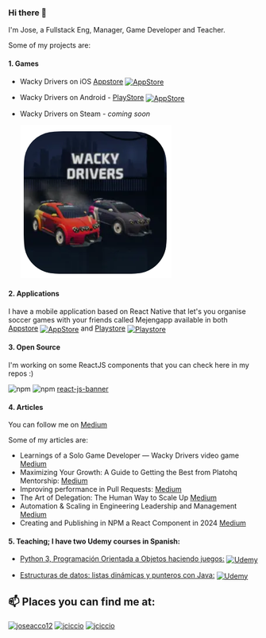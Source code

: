 ### Hi there 👋 

I'm Jose, a Fullstack Eng, Manager, Game Developer and Teacher.

Some of my projects are:

#### 1. Games

   - Wacky Drivers on iOS  [Appstore](https://apps.apple.com/ms/app/wacky-drivers/id1625610738) <a href="https://apps.apple.com/ms/app/wacky-drivers/id1625610738" target="blank"><img align="center" src="https://cdn.jsdelivr.net/npm/simple-icons@9.11.0/icons/appstore.svg" alt="AppStore" height="24" width="36" /></a>
   - Wacky Drivers on Android - [PlayStore](https://play.google.com/store/apps/details?id=net.jciccio.wackyracers) <a href="[https://apps.apple.com/ms/app/wacky-drivers/id1625610738](https://play.google.com/store/apps/details?id=net.jciccio.wackyracers)" target="blank"><img align="center" src="https://cdn.jsdelivr.net/npm/simple-icons@9.11.0/icons/googleplay.svg" alt="AppStore" height="24" width="36" /></a> 
   - Wacky Drivers on Steam - _coming soon_
  
     ![alt text](https://github.com/jciccio/jciccio/blob/master/wackydrivers.PNG)

#### 2. Applications

I have a mobile application based on React Native that let's you organise soccer games with your friends called Mejengapp available in both [Appstore](https://apps.apple.com/us/app/mejengapp/id1479790993) <a href="https://apps.apple.com/us/app/mejengapp/id1479790993" target="blank"><img align="center" src="https://cdn.jsdelivr.net/npm/simple-icons@9.11.0/icons/appstore.svg" alt="AppStore" height="24" width="36" /></a>  and [Playstore](https://play.google.com/store/apps/details?id=net.jciccio.mejengapp) <a href="https://play.google.com/store/apps/details?id=net.jciccio.mejengapp" target="blank"><img align="center" src="https://cdn.jsdelivr.net/npm/simple-icons@9.11.0/icons/googleplay.svg" alt="Playstore" height="24" width="36" /></a>
     
#### 3. Open Source
I'm working on some ReactJS components that you can check here in my repos :)

![npm](https://img.shields.io/npm/dt/react-js-banner.svg) ![npm](https://img.shields.io/npm/v/react-js-banner.svg) [react-js-banner](https://github.com/jciccio/react-js-banner/)  



#### 4. Articles

You can follow me on [Medium](https://medium.com/@jciccio)

Some of my articles are:

- Learnings of a Solo Game Developer — Wacky Drivers video game [Medium](https://medium.com/@jciccio/learnings-of-a-solo-game-developer-wacky-drivers-video-game-b68bd4d32035)
- Maximizing Your Growth: A Guide to Getting the Best from Platohq Mentorship: [Medium](https://medium.com/@jciccio/maximizing-your-growth-a-guide-to-getting-the-best-from-platohq-mentorship-18dd1b698929)
- Improving performance in Pull Requests: [Medium](https://medium.com/@jciccio/improving-performance-in-pull-requests-46db23d246bd)
- The Art of Delegation: The Human Way to Scale Up [Medium](https://medium.com/@jciccio/delegation-the-human-way-to-scale-up-0dd8681aed25)
- Automation & Scaling in Engineering Leadership and Management [Medium](https://medium.com/@jciccio/automation-scaling-in-engineering-leadership-andmanagement-9ca0458ef4fb)
- Creating and Publishing in NPM a React Component in 2024 [Medium](https://medium.com/@jciccio/creating-and-publishing-an-npm-react-component-in-2024-e4d24c7f54a9)


#### 5. Teaching; I have two Udemy courses in Spanish:

   - [Python 3, Programación Orientada a Objetos haciendo juegos:](https://www.udemy.com/course/programacion-orientada-a-objetos-haciendo-juegos-con-python/?couponCode=COUPON1499) <a href="https://www.udemy.com/course/programacion-orientada-a-objetos-haciendo-juegos-con-python/?couponCode=COUPON1499" target="blank"><img align="center" src="https://cdn.jsdelivr.net/npm/simple-icons@9.11.0/icons/udemy.svg" alt="Udemy" height="24" width="36" /></a>

   - [Estructuras de datos: listas dinámicas y punteros con Java:](https://www.udemy.com/course/programacion-orientada-a-objetos-haciendo-juegos-con-python/?referralCode=77B2A2FA3ACED1C01215) <a href="https://www.udemy.com/course/programacion-orientada-a-objetos-haciendo-juegos-con-python/?referralCode=77B2A2FA3ACED1C01215" target="blank"><img align="center" src="https://cdn.jsdelivr.net/npm/simple-icons@9.11.0/icons/udemy.svg" alt="Udemy" height="24" width="36" /></a>


## 📫 Places you can find me at:

<a href="https://twitter.com/joseacco12" target="blank"><img align="center" src="https://cdn.jsdelivr.net/npm/simple-icons@9.11.0/icons/twitter.svg" alt="joseacco12" height="24" width="36" /></a>
<a href="https://www.linkedin.com/in/jciccio/" target="blank"><img align="center" src="https://cdn.jsdelivr.net/npm/simple-icons@9.11.0/icons/linkedin.svg" alt="jciccio" height="24" width="36" /></a>
<a href="https://www.twitch.tv/joseaco" target="blank"><img align="center" src="https://cdn.jsdelivr.net/npm/simple-icons@9.11.0/icons/twitch.svg" alt="jciccio" height="24" width="36" /></a>






<!--
**jciccio/jciccio** is a ✨ _special_ ✨ repository because its `README.md` (this file) appears on your GitHub profile.

Here are some ideas to get you started:

- 🔭 I’m currently working on ...
- 🌱 I’m currently learning ...
- 👯 I’m looking to collaborate on ...
- 🤔 I’m looking for help with ...
- 💬 Ask me about ...
- 📫 How to reach me: ...
- 😄 Pronouns: ...
- ⚡ Fun fact: ...
-->
